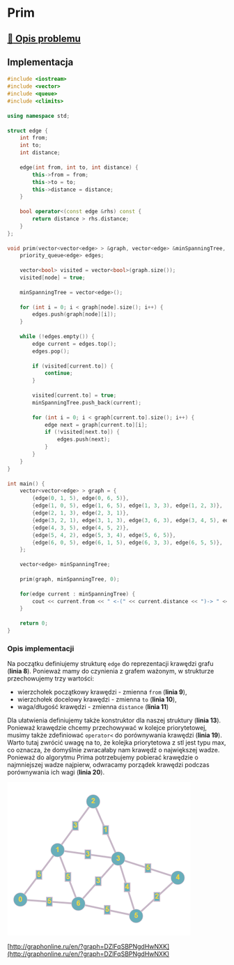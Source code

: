 # Prim

## [:link: Opis problemu](../../../../algorithms/graphs/prim.md)

## Implementacja

```cpp linenums="1"
#include <iostream>
#include <vector>
#include <queue>
#include <climits>

using namespace std;

struct edge {
    int from;
    int to;
    int distance;

    edge(int from, int to, int distance) {
        this->from = from;
        this->to = to;
        this->distance = distance;
    }

    bool operator<(const edge &rhs) const {
        return distance > rhs.distance;
    }
};

void prim(vector<vector<edge> > &graph, vector<edge> &minSpanningTree, int node) {
    priority_queue<edge> edges;
    
    vector<bool> visited = vector<bool>(graph.size());
    visited[node] = true;
    
    minSpanningTree = vector<edge>();

    for (int i = 0; i < graph[node].size(); i++) {
        edges.push(graph[node][i]);
    }

    while (!edges.empty()) {
        edge current = edges.top();
        edges.pop();

        if (visited[current.to]) {
            continue;
        }

        visited[current.to] = true;
        minSpanningTree.push_back(current);

        for (int i = 0; i < graph[current.to].size(); i++) {
            edge next = graph[current.to][i];
            if (!visited[next.to]) {
                edges.push(next);
            }
        }
    }
}

int main() {
	vector<vector<edge> > graph = {
		{edge(0, 1, 5), edge(0, 6, 5)}, 
		{edge(1, 0, 5), edge(1, 6, 5), edge(1, 3, 3), edge(1, 2, 3)},
		{edge(2, 1, 3), edge(2, 3, 1)},
		{edge(3, 2, 1), edge(3, 1, 3), edge(3, 6, 3), edge(3, 4, 5), edge(3, 5, 4)},
		{edge(4, 3, 5), edge(4, 5, 2)},
		{edge(5, 4, 2), edge(5, 3, 4), edge(5, 6, 5)},
		{edge(6, 0, 5), edge(6, 1, 5), edge(6, 3, 3), edge(6, 5, 5)},
	};
	
	vector<edge> minSpanningTree;
    
    prim(graph, minSpanningTree, 0);

    for(edge current : minSpanningTree) {
        cout << current.from << " <-(" << current.distance << ")-> " << current.to << endl;
    }

    return 0;
}
```

### Opis implementacji

Na początku definiujemy strukturę `edge` do reprezentacji krawędzi grafu (**linia 8**). Ponieważ mamy do czynienia z grafem ważonym, w strukturze przechowujemy trzy wartości: 

* wierzchołek początkowy krawędzi - zmienna `from` (**linia 9**),
* wierzchołek docelowy krawędzi - zmienna `to` (**linia 10**),
* waga/długość krawędzi - zmienna `distance` (**linia 11**)

Dla ułatwienia definiujemy także konstruktor dla naszej struktury (**linia 13**). Ponieważ krawędzie chcemy przechowywać w kolejce priorytetowej, musimy także zdefiniować `operator<` do porównywania krawędzi (**linia 19**). Warto tutaj zwrócić uwagę na to, że kolejka priorytetowa z stl jest typu max, co oznacza, że domyślnie zwracałaby nam krawędź o największej wadze. Ponieważ do algorytmu Prima potrzebujemy pobierać krawędzie o najmniejszej wadze najpierw, odwracamy porządek krawędzi podczas porównywania ich wagi (**linia 20**).

![Przykładowy graf wykorzystany w implementacji](../../../../assets/example_graph_weighted.png)

[http://graphonline.ru/en/?graph=DZlFqSBPNgdHwNXK](http://graphonline.ru/en/?graph=DZlFqSBPNgdHwNXK)
